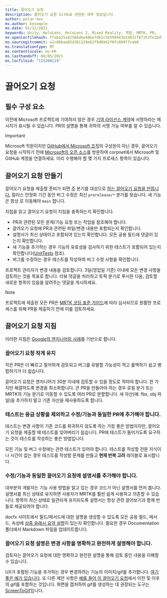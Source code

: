 ```yaml
---
title: 끌어오기 요청
description: 끌어오기 요청 GitHub 관련된 세부 정보입니다.
author: polar-kev
ms.author: kesemple
ms.date: 01/12/2021
keywords: Unity, HoloLens, HoloLens 2, Mixed Reality, 개발, MRTK, PR,
ms.openlocfilehash: ffaba25a42566d6e48be7db2c5b599443b24831f8f353fe1bd59beb062a7b87e
ms.sourcegitcommit: a1c086aa83d381129e62f9d8942f0fc889ffcab0
ms.translationtype: MT
ms.contentlocale: ko-KR
ms.lasthandoff: 08/05/2021
ms.locfileid: "115200119"
---
```

# <a name="pull-requests"></a>끌어오기 요청

## <a name="prerequisites"></a>필수 구성 요소

이전에 Microsoft 프로젝트에 기여하지 않은 경우 [기여 라이선스 계약](https://cla.microsoft.com/)에 서명하라는 메시지가 표시될 수 있습니다.
PR의 설명을 통해 귀하의 서명 가능 여부를 알 수 있습니다.

> [!IMPORTANT]
> Microsoft 직원이지만 [GitHub에서 Microsoft 조직](https://github.com/Microsoft)의 구성원이 아닌 경우, 끌어오기 요청을 시작하기 전에 [Microsoft의 오픈 소스](https://opensource.microsoft.com/)를 방문하여 corpnet에서 Microsoft 및 GitHub 계정을 연결하세요. 미리 수행해야 할 몇 가지 프로세스 항목이 있습니다.

## <a name="creating-a-pull-request"></a>끌어오기 요청 만들기

끌어오기 요청을 제출할 준비가 되면 [주](https://github.com/microsoft/mixedrealitytoolkit-unity/tree/main) 분기를 대상으로 [하는 끌어오기 요청을 만듭니다.](https://github.com/microsoft/MixedRealityToolkit-Unity/compare/main...main?expand=1) 릴리스 안정화 기간 동안 버그 수정은 최신 `prerelease/*` 분기를 찾습니다. 새 기능은 항상 로 이동해야 `main` 합니다.

지침을 읽고 끌어오기 요청이 지침을 충족하는지 확인합니다.

* PR과 관련된 모든 문제/기능 요청 또는 작업을 참조해야 합니다.
* 끌어오기 요청에 PR과 관련된 파일/변경 내용만 포함되는지 확인합니다.
* 설명서가 최신 상태이고 포함되어 있는지 확인합니다. 모든 공용 필드에 댓글이 있는지 확인합니다.
* 새 기능을 추가하는 경우 기능의 유효성을 검사하기 위한 테스트가 포함되어 있는지 확인합니다([UnitTests](../contributing/unit-tests.md) 참조).
* 버그를 수정하는 경우 테스트를 작성하여 버그 수정 사항을 확인합니다.

프로젝트 관리자가 변경 내용을 검토합니다. 3일(영업일 기준) 이내에 모든 변경 사항을 검토하는 것을 목표로 합니다. 리뷰 댓글을 처리하고 토픽 분기로 푸시한 다음, 검토할 새로운 항목이 있음을 알려주는 댓글을 게시하세요.

> [!NOTE]
> 프로젝트에 제출된 모든 PR은 [MRTK 코딩 표준 가이드](../contributing/coding-guidelines.md)에 따라 심사되므로 원활한 프로세스를 위해 PR을 제출하기 전에 이를 검토하세요.

## <a name="pull-request-guidelines"></a>끌어오기 요청 지침

이러한 지침은 [Google의 엔지니어링 사례](https://google.github.io/eng-practices/review/developer/small-cls.html)를 기반으로 합니다.

### <a name="keep-pull-requests-small"></a>끌어오기 요청 작게 유지

작은 PR은 더 빠르고 철저하게 검토되고 버그를 유발할 가능성이 적고 롤백하기 쉽고 병합하기가 더 쉽습니다.

끌어오기 요청은 엔지니어가 30분 이내에 검토할 수 있을 정도로 작아야 합니다. 한 가지만 해결하도록 변경을 최소화합니다. 큰 PR을 만들어야 하는 경우 로컬 분기 또는 MRTK의 기능 분기로 이동할 수 있도록 여러 PR로 분할합니다. 새 자산(예: fbx, obj 파일)을 추가하지 말고 기존 자산을 재사용하도록 합니다.

### <a name="tests-should-be-added-in-the-same-pr-as-your-fix--feature-except-for-emergencies"></a>테스트는 응급 상황을 제외하고 수정/기능과 동일한 PR에 추가해야 합니다.

테스트는 변경 사항이 기존 코드를 회귀하지 않도록 하는 가장 좋은 방법이지만, 끌어오기 요청을 제출할 때 테스트를 잊어버리기 쉽습니다. PR에 테스트가 들어가도록 요구하는 것이 테스트를 작성하는 좋은 방법입니다.

모든 기능 및 버그 수정에는 관련 테스트가 있어야 합니다. 테스트를 작성할 전문 지식이나 시간이 없는 경우 테스트를 작성할 문제를 만들고 **현재 반복 고려** 레이블로 표시합니다.

### <a name="documentation-should-be-added-in-the-same-pull-request-as-a-fix--feature"></a>수정/기능과 동일한 끌어오기 요청에 설명서를 추가해야 합니다.

대부분의 개발자는 기능 사용 방법을 알고 있는 경우 코드가 아닌 설명서를 먼저 봅니다. 설명서를 최신 상태로 유지하면 사용자가 MRTK를 훨씬 쉽게 사용하고 의존할 수 있습니다.  항목이 최신 상태로 일관되게 유지되도록 설명서는 항상 관련 끌어보기과 함께 번들로 제공되어야 합니다.

docfx 사이트에서 필드/메서드에 대한 설명을 생성할 수 있도록 모든 공용 필드, 메서드, 속성에 [삼중 슬래시 요약 설명](https://dotnet.github.io/docfx/spec/triple_slash_comments_spec.html)이 있는지 확인합니다. 필요한 경우 Documentation 폴더에서 Markdown 파일을 업데이트합니다.

### <a name="pull-request-descriptions-should-clearly-and-completely-describe-changes"></a>끌어오기 요청 설명은 변경 사항을 명확하고 완전하게 설명해야 합니다.

검토자는 끌어오기 요청에 대한 명확하고 완전한 설명을 통해 검토 중인 내용을 이해할 수 있습니다.

UX가 포함된 기능을 추가하는 경우 변경하려는 기능의 이미지/gif를 추가합니다. [여기 좋은 예가 있습니다](https://github.com/microsoft/MixedRealityToolkit-Unity/pull/4532). 또 다른 제안 사항은 [예를 들어 이 끌어오기 요청](https://github.com/microsoft/MixedRealityToolkit-Unity/pull/5896)에서 이전 및 이후의 gif를 포함하는 것입니다. 화면을 캡처하여 gif를 생성하는 데 권장되는 도구는 [ScreenToGif](https://www.screentogif.com/)입니다.
